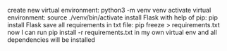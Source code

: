 create new virtual environment: python3 -m venv venv
activate virtual environment: source ./venv/bin/activate
install Flask with help of pip: pip install Flask
save all requirements in txt file: pip freeze > requirements.txt
now I can run pip install -r requirements.txt in my own virtual env and all dependencies will be installed
